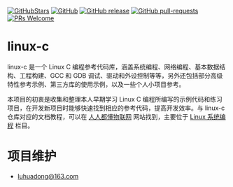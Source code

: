 [![GitHubStars](https://img.shields.io/github/stars/getiot/linux-c?style=flat-square&logo=GitHub)](https://github.com/getiot/linux-c/stargazers)
[![GitHub](https://img.shields.io/github/license/getiot/linux-c.svg)](https://github.com/getiot/linux-c/blob/master/LICENSE)
[![GitHub release](https://img.shields.io/github/release/getiot/linux-c.svg)](https://github.com/getiot/linux-c/releases)
[![GitHub pull-requests](https://img.shields.io/github/issues-pr/getiot/linux-c.svg)](https://github.com/getiot/linux-c/pulls)
[![PRs Welcome](https://img.shields.io/badge/PRs-welcome-brightgreen.svg?style=flat)](https://github.com/getiot/linux-c/pulls)

# linux-c

linux-c 是一个 Linux C 编程参考代码库，涵盖系统编程、网络编程、基本数据结构、工程构建、GCC 和 GDB 调试、驱动和外设控制等等，另外还包括部分高级特性参考示例、第三方库的使用示例，以及一些个人小项目参考。

本项目的初衷是收集和整理本人早期学习 Linux C 编程所编写的示例代码和练习项目，在开发新项目时能够快速找到相应的参考代码，提高开发效率。与 linux-c 仓库对应的文档教程，可以在 [人人都懂物联网](https://getiot.tech/) 网站找到，主要位于 [Linux 系统编程](https://getiot.tech/category/linux-c) 栏目。

# 项目维护

- <luhuadong@163.com>
